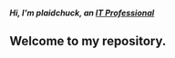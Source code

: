 ##### Hi, I'm plaidchuck, an [**IT Professional**](https://www.linkedin.com/in/garyjchidester/)

## Welcome to my repository.
<!---
plaidchuck/plaidchuck is a ✨ special ✨ repository because its `README.md` (this file) appears on your GitHub profile.
You can click the Preview link to take a look at your changes.
--->
